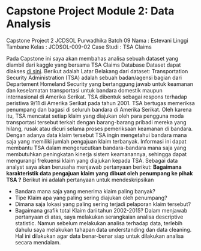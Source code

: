 # Capstone Project Module 2: Data Analysis
Capstone Project 2 JCDSOL Purwadhika Batch 09 
Nama : Estevani Linggi Tambane 
Kelas : JCDSOL-009-02 
Case Studi : TSA Claims

Pada Capstone ini saya akan membahas analisa sebuah dataset yang diambil dari kaggle yang bersama TSA Claims Database Dataset dapat diakses [di sini](https://www.kaggle.com/datasets/terminal-security-agency/tsa-claims-database).
Berikut adalah Latar Belakang dari dataset:
Transportation Security Administration (TSA) adalah sebuah badan/agensi bagian dari Departement Homeland Security yang bertanggung jawab untuk keamanan dan keselamatan transportasi untuk bandara domestik maupun internasional di Amerika Serikat. TSA dibentuk sebagai respons terhadap peristiwa 9/11 di Amerika Serikat pada tahun 2001. TSA bertugas memeriksa penumpang dan bagasi di seluruh bandara di Amerika Serikat. Oleh karena itu, TSA mencatat setiap klaim yang diajukan oleh para pengguna moda transportasi tersebut terkait dengan barang-barang pribadi mereka yang hilang, rusak atau dicuri selama proses pemeriksaan keamanan di bandara. 
Dengan adanya data klaim tersebut TSA ingin mengetahui bandara mana saja yang memiliki jumlah pengajuan klaim terbanyak. Informasi ini dapat membantu TSA dalam mengerucutkan bandara-bandara mana saja yang membutuhkan peningkatan kinerja sistem keamanannya, sehingga dapat mengurangi frekuensi klaim yang diajukan kepada TSA.
Sebagai data analyst saya akan berusaha menjawab pertanyaan berikut:
**Bagaimana karakteristik data pengajuan klaim yang dibuat oleh penumpang ke pihak TSA ?**
Berikut ini adalah pertanyaan untuk mendeskripsikan 
* Bandara mana saja yang menerima klaim paling banyak?
* Tipe Klaim apa yang paling sering diajukan oleh penumpang?
* Dimana saja lokasi yang paling sering terjadi pelaporan klaim tersebut?
* Bagaimana grafik total Klaim dari tahun 2002-2015?
Dalam menjawab pertanyaan di atas, saya melakukan serangkaian analisa descriptive statistic. Namun sebelum melakukan analisa terhadap data, terlebih dahulu saya melakukan tahapan data understanding dan data cleaning. Hal ini dilakukan agar data benar-benar siap untuk dilakukan analisa secara mendalam.
